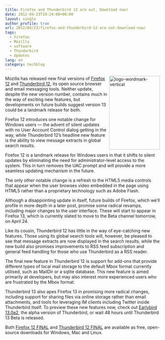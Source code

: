 ```yaml
---
title: Firefox and Thunderbird 12 are out, Download now!
date: 2012-04-23T19:24:00+00:00
layout: single
author_profile: true
url: 2012/04/23/firefox-and-thunderbird-12-are-out-download-now/
tags:
  - Firefox
  - Mozilla
  - software
  - Thunderbird
  - Updates
lang: en
category: techblog
---
```

[<img title="logo-wordmark-vertical" border="0" alt="logo-wordmark-vertical" align="right" src="http://lh6.ggpht.com/-F_olJFSMi8A/T5Wle94NaNI/AAAAAAAAFoA/4el-Gt-Y2ww/logo-wordmark-vertical_thumb%25255B1%25255D.png?imgmax=800" width="165" height="240" />](http://lh6.ggpht.com/-JoKfyFZQw3k/T5WlZ2MFYII/AAAAAAAAFn4/c4V5Bhd0amA/s1600-h/logo-wordmark-vertical%25255B3%25255D.png)Mozilla has released new final versions of [Firefox 12](http://www.downloadcrew.com/article/24333-firefox) and [Thunderbird 12](http://www.downloadcrew.com/article/24287-mozilla_thunderbird), its open source browser and email messaging tools. Neither update, despite the new version number, contains much in the way of exciting new features, but developments on future builds suggest version 13 could be a landmark release for both. 

Firefox 12 introduces one notable change for Windows users &#8212; the advent of silent updates with no User Account Control dialog getting in the way, while Thunderbird 12’s headline new feature is the ability to view message extracts in global search results. 

Firefox 12 is a landmark release for Windows users in that it shifts to silent updates by eliminating the need for administrator-level access to the system. This in turn removes the UAC prompt and will provide a more seamless updating mechanism in the future. 

The only other notable change is a refresh to the HTML5 media controls that appear when the user browses video embedded in the page using HTML5 rather than a proprietary technology such as Adobe Flash. 

Although a disappointing update in itself, future builds of Firefox, which we’ll profile in more depth in a later post, promise some radical revamps, including major changes to the user interface. These will start to appear in Firefox 13, which is currently slated to move to the Beta channel tomorrow, on April 24. 

Like its cousin, Thunderbird 12 has little in the way of eye-catching new features. Those using its global search tools will, however, be pleased to see that message extracts are now displayed in the search results, while the new build also promises improvements to RSS feed subscription and general feed handling for those who use Thunderbird as a RSS reader. 

The final new feature in Thunderbird 12 is support for add-ons that provide different types of local mail storage to the default Mbox format currently utilised, such as MailDir or a sqlite database. This new feature is aimed primarily at developers, but may also interest more experienced users who are frustrated by the Mbox format. 

Thunderbird 13 also apes Firefox 13 in promising more radical changes, including support for sharing files via online storage rather than email attachments, and tools for leveraging IM clients including Twitter inside Thunderbird itself. To preview these new features now, check out [Earlybird 13.0a2](http://www.downloadcrew.com/article/24473-mozilla_earlybird), the alpha version of Thunderbird, or wait 48 hours until Thunderbird 13 Beta is released. 

Both [Firefox 12 FINAL](http://www.downloadcrew.com/article/24333-firefox) and [Thunderbird 12 FINAL](http://www.downloadcrew.com/article/24287-mozilla_thunderbird) are available as free, open-source downloads for Windows, Mac and Linux.